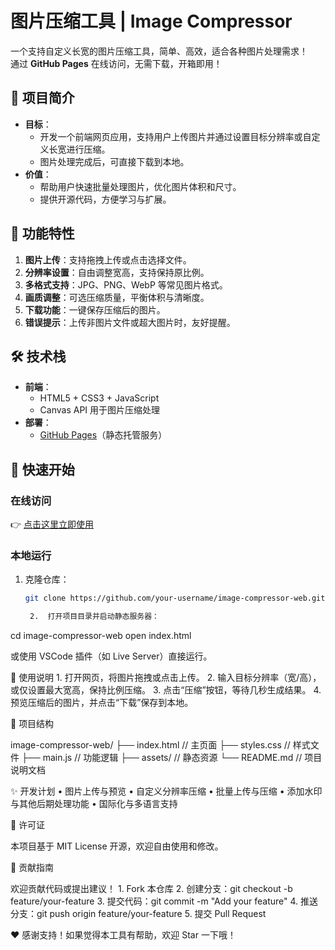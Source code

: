 # 图片压缩工具 | Image Compressor

一个支持自定义长宽的图片压缩工具，简单、高效，适合各种图片处理需求！  
通过 **GitHub Pages** 在线访问，无需下载，开箱即用！

## 🎯 项目简介

- **目标**：
  - 开发一个前端网页应用，支持用户上传图片并通过设置目标分辨率或自定义长宽进行压缩。
  - 图片处理完成后，可直接下载到本地。
- **价值**：
  - 帮助用户快速批量处理图片，优化图片体积和尺寸。
  - 提供开源代码，方便学习与扩展。

## 🌟 功能特性

1. **图片上传**：支持拖拽上传或点击选择文件。
2. **分辨率设置**：自由调整宽高，支持保持原比例。
3. **多格式支持**：JPG、PNG、WebP 等常见图片格式。
4. **画质调整**：可选压缩质量，平衡体积与清晰度。
5. **下载功能**：一键保存压缩后的图片。
6. **错误提示**：上传非图片文件或超大图片时，友好提醒。

## 🛠 技术栈

- **前端**：
  - HTML5 + CSS3 + JavaScript
  - Canvas API 用于图片压缩处理
- **部署**：
  - [GitHub Pages](https://joytianya.github.io/image-compressor-web/)（静态托管服务）

## 🚀 快速开始

### 在线访问
👉 [点击这里立即使用](https://github.com/joytianya/image-compressor-web)  

### 本地运行
1. 克隆仓库：
   ```bash
   git clone https://github.com/your-username/image-compressor-web.git

	2.	打开项目目录并启动静态服务器：

cd image-compressor-web
open index.html

或使用 VSCode 插件（如 Live Server）直接运行。

🎨 使用说明
	1.	打开网页，将图片拖拽或点击上传。
	2.	输入目标分辨率（宽/高），或仅设置最大宽高，保持比例压缩。
	3.	点击“压缩”按钮，等待几秒生成结果。
	4.	预览压缩后的图片，并点击“下载”保存到本地。

🧩 项目结构

image-compressor-web/
├── index.html        // 主页面
├── styles.css        // 样式文件
├── main.js           // 功能逻辑
├── assets/           // 静态资源
└── README.md         // 项目说明文档

✨ 开发计划
	•	图片上传与预览
	•	自定义分辨率压缩
	•	批量上传与压缩
	•	添加水印与其他后期处理功能
	•	国际化与多语言支持

📜 许可证

本项目基于 MIT License 开源，欢迎自由使用和修改。

🤝 贡献指南

欢迎贡献代码或提出建议！
	1.	Fork 本仓库
	2.	创建分支：git checkout -b feature/your-feature
	3.	提交代码：git commit -m "Add your feature"
	4.	推送分支：git push origin feature/your-feature
	5.	提交 Pull Request

❤️ 感谢支持！如果觉得本工具有帮助，欢迎 Star 一下哦！

